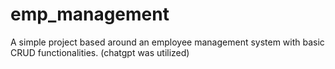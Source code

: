 # emp_management
A simple project based around an employee management system with basic CRUD functionalities. (chatgpt was utilized)
